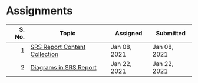 # Assignments

| S. No. | Topic                                        | Assigned     | Submitted    |
| -----: | -------------------------------------------- | ------------ | ------------ |
|      1 | [SRS Report Content Collection](01-08-2021/) | Jan 08, 2021 | Jan 08, 2021 |
|      2 | [Diagrams in SRS Report](01-22-2021/)        | Jan 22, 2021 | Jan 22, 2021 |


